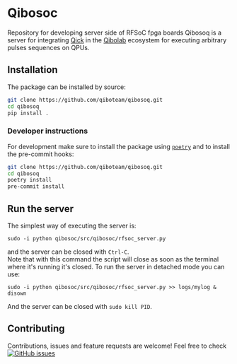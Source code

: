 # Qibosoc
Repository for developing server side of RFSoC fpga boards
Qibosoq is a server for integrating [Qick]() in the [Qibolab](https://github.com/qiboteam/qibolab) ecosystem
for executing arbitrary pulses sequences on QPUs.

## Installation

The package can be installed by source:
```sh
git clone https://github.com/qiboteam/qibosoq.git
cd qibosoq
pip install .
```
### Developer instructions
For development make sure to install the package using [`poetry`](https://python-poetry.org/) and to install the pre-commit hooks:
```sh
git clone https://github.com/qiboteam/qibosoq.git
cd qibosoq
poetry install
pre-commit install
```

## Run the server

The simplest way of executing the server is:
```
sudo -i python qibosoc/src/qibosoc/rfsoc_server.py
``` 
and the server can be closed with `Ctrl-C`.\
Note that with this command the script will close as soon as the terminal where it's running it's closed.
To run the server in detached mode you can use:

```
sudo -i python qibosoc/src/qibosoc/rfsoc_server.py >> logs/mylog & disown
```
And the server can be closed with `sudo kill PID`.

## Contributing

Contributions, issues and feature requests are welcome!
Feel free to check
<a href="https://github.com/qiboteam/qibosoq/issues"><img alt="GitHub issues" src="https://img.shields.io/github/issues-closed/qiboteam/qibosoq"/></a>

